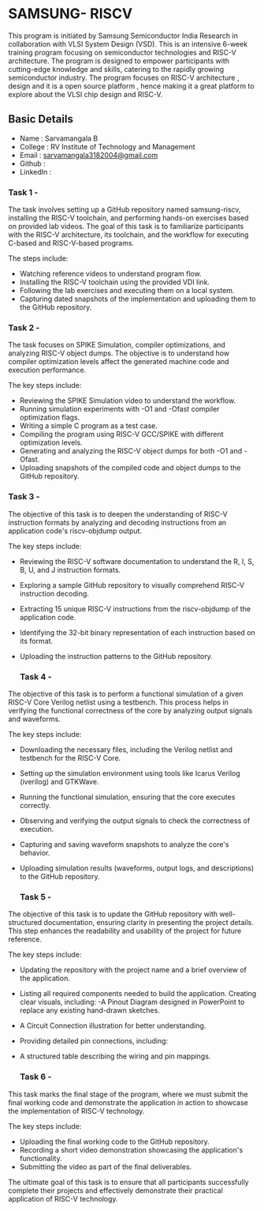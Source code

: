 # SAMSUNG- RISCV

This program is initiated by Samsung Semiconductor India Research in collaboration with VLSI System Design (VSD). This is an intensive 6-week training program focusing on semiconductor technologies and RISC-V architecture. The program is designed to empower participants with cutting-edge knowledge and skills, catering to the rapidly growing semiconductor industry. The program focuses on RISC-V architecture , design and it is a open source platform , hence making it a great platform to explore about the VLSI chip design and RISC-V. 

## Basic Details 
- Name : Sarvamangala B 
- College : RV Institute of Technology and Management
- Email : sarvamangala3182004@gmail.com
- Github :
- LinkedIn : 

### Task 1 - 
The task involves setting up a GitHub repository named samsung-riscv, installing the RISC-V toolchain, and performing hands-on exercises based on provided lab videos. The goal of this task is to familiarize participants with the RISC-V architecture, its toolchain, and the workflow for executing C-based and RISC-V-based programs.

The steps include:

- Watching reference videos to understand program flow.
- Installing the RISC-V toolchain using the provided VDI link.
- Following the lab exercises and executing them on a local system.
- Capturing dated snapshots of the implementation and uploading them to the GitHub repository.

### Task 2 -
The task focuses on SPIKE Simulation, compiler optimizations, and analyzing RISC-V object dumps. The objective is to understand how compiler optimization levels affect the generated machine code and execution performance.

The key steps include:

- Reviewing the SPIKE Simulation video to understand the workflow.
- Running simulation experiments with -O1 and -Ofast compiler optimization flags.
- Writing a simple C program as a test case.
- Compiling the program using RISC-V GCC/SPIKE with different optimization levels.
- Generating and analyzing the RISC-V object dumps for both -O1 and -Ofast.
- Uploading snapshots of the compiled code and object dumps to the GitHub repository.
  
### Task 3 -
The objective of this task is to deepen the understanding of RISC-V instruction formats by analyzing and decoding instructions from an application code's riscv-objdump output.

The key steps include:

- Reviewing the RISC-V software documentation to understand the R, I, S, B, U, and J instruction formats.
- Exploring a sample GitHub repository to visually comprehend RISC-V instruction decoding.
- Extracting 15 unique RISC-V instructions from the riscv-objdump of the application code.
- Identifying the 32-bit binary representation of each instruction based on its format.
- Uploading the instruction patterns to the GitHub repository.

  ### Task 4 -
The objective of this task is to perform a functional simulation of a given RISC-V Core Verilog netlist using a testbench. This process helps in verifying the functional correctness of the core by analyzing output signals and waveforms.

The key steps include:

- Downloading the necessary files, including the Verilog netlist and testbench for the RISC-V Core.
- Setting up the simulation environment using tools like Icarus Verilog (iverilog) and GTKWave.
- Running the functional simulation, ensuring that the core executes correctly.
- Observing and verifying the output signals to check the correctness of execution.
- Capturing and saving waveform snapshots to analyze the core's behavior.
- Uploading simulation results (waveforms, output logs, and descriptions) to the GitHub repository.

  ### Task 5 -
The objective of this task is to update the GitHub repository with well-structured documentation, ensuring clarity in presenting the project details. This step enhances the readability and usability of the project for future reference.

The key steps include:

- Updating the repository with the project name and a brief overview of the application.
- Listing all required components needed to build the application.
Creating clear visuals, including:
-A Pinout Diagram designed in PowerPoint to replace any existing hand-drawn sketches.
- A Circuit Connection illustration for better understanding.
- Providing detailed pin connections, including:
- A structured table describing the wiring and pin mappings.

  ### Task 6 -
This task marks the final stage of the program, where we must submit the final working code and demonstrate the application in action to showcase the implementation of RISC-V technology.

The key steps include:

- Uploading the final working code to the GitHub repository.
- Recording a short video demonstration showcasing the application's functionality.
- Submitting the video as part of the final deliverables.

The ultimate goal of this task is to ensure that all participants successfully complete their projects and effectively demonstrate their practical application of RISC-V technology.




